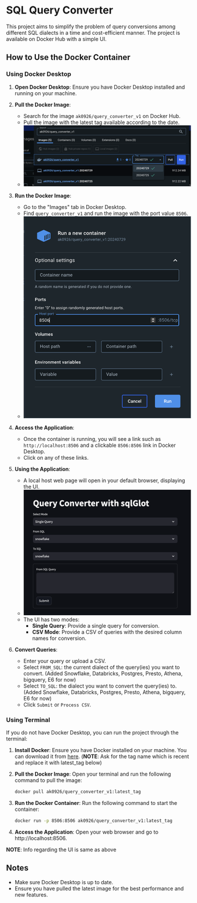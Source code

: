 # SQL Query Converter

This project aims to simplify the problem of query conversions among different SQL dialects in a time and cost-efficient manner. The project is available on Docker Hub with a simple UI.

## How to Use the Docker Container

### Using Docker Desktop

1. **Open Docker Desktop**: Ensure you have Docker Desktop installed and running on your machine.

2. **Pull the Docker Image**: 
   - Search for the image `ak0926/query_converter_v1` on Docker Hub.
   - Pull the image with the latest tag available according to the date.
   - ![Search for the image and Select Tag](image_and_tag.png)

3. **Run the Docker Image**:
   - Go to the "Images" tab in Docker Desktop.
   - Find `query_converter_v1` and run the image with the port value `8506`.
   - ![Set Port Value](port_seting.png)

4. **Access the Application**:
   - Once the container is running, you will see a link such as `http://localhost:8506` and a clickable `8506:8506` link in Docker Desktop.
   - Click on any of these links.

5. **Using the Application**:
   - A local host web page will open in your default browser, displaying the UI.
   - ![UI Screenshot](UI_for_converter.png)
   - The UI has two modes:
     - **Single Query**: Provide a single query for conversion.
     - **CSV Mode**: Provide a CSV of queries with the desired column names for conversion.

6. **Convert Queries**:
   - Enter your query or upload a CSV.
   - Select `FROM_SQL`: the current dialect of the query(ies) you want to convert. (Added Snowflake, Databricks, Postgres, Presto, Athena, bigquery, E6 for now)
   - Select `TO_SQL`: the dialect you want to convert the query(ies) to. (Added Snowflake, Databricks, Postgres, Presto, Athena, bigquery, E6 for now)
   - Click `Submit` or `Process CSV`.

### Using Terminal

If you do not have Docker Desktop, you can run the project through the terminal:

1. **Install Docker**: Ensure you have Docker installed on your machine. You can download it from [here](https://docs.docker.com/get-docker/).
   (**NOTE**: Ask for the tag name which is recent and replace it with latest_tag below)

2. **Pull the Docker Image**: Open your terminal and run the following command to pull the image:
   ```sh
   docker pull ak0926/query_converter_v1:latest_tag
   
3. **Run the Docker Container**: Run the following command to start the container:
   ```sh
   docker run -p 8506:8506 ak0926/query_converter_v1:latest_tag
4. **Access the Application**:
    Open your web browser and go to http://localhost:8506.
   
**NOTE**: Info regarding the UI is same as above

## Notes

- Make sure Docker Desktop is up to date.
- Ensure you have pulled the latest image for the best performance and new features.

